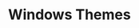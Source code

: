 ---
layout: default
title: Windows Themes
nav_order: 1
parent: Themes
permalink: /themes/windows
---